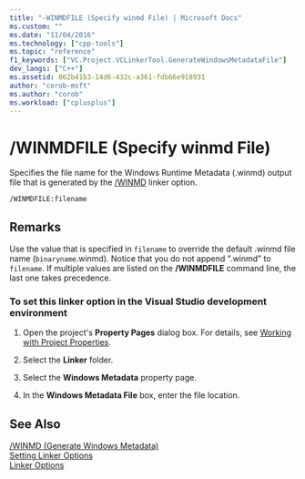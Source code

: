 ```yaml
---
title: "-WINMDFILE (Specify winmd File) | Microsoft Docs"
ms.custom: ""
ms.date: "11/04/2016"
ms.technology: ["cpp-tools"]
ms.topic: "reference"
f1_keywords: ["VC.Project.VCLinkerTool.GenerateWindowsMetadataFile"]
dev_langs: ["C++"]
ms.assetid: 062b41b3-14d6-432c-a361-fdb66e918931
author: "corob-msft"
ms.author: "corob"
ms.workload: ["cplusplus"]
---
```

# /WINMDFILE (Specify winmd File)
Specifies the file name for the Windows Runtime Metadata (.winmd) output file that is generated by the [/WINMD](../../build/reference/winmd-generate-windows-metadata.md) linker option.  
  
```  
/WINMDFILE:filename  
```  
  
## Remarks  
 Use the value that is specified in `filename` to override the default .winmd file name (`binaryname`.winmd). Notice that you do not append ".winmd" to `filename`.  If multiple values are listed on the **/WINMDFILE** command line, the last one takes precedence.  
  
### To set this linker option in the Visual Studio development environment  
  
1.  Open the project's **Property Pages** dialog box. For details, see [Working with Project Properties](../../ide/working-with-project-properties.md).  
  
2.  Select the **Linker** folder.  
  
3.  Select the **Windows Metadata** property page.  
  
4.  In the **Windows Metadata File** box, enter the file location.  
  
## See Also  
 [/WINMD (Generate Windows Metadata)](../../build/reference/winmd-generate-windows-metadata.md)   
 [Setting Linker Options](../../build/reference/setting-linker-options.md)   
 [Linker Options](../../build/reference/linker-options.md)